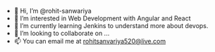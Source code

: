 - 👋 Hi, I’m @rohit-sanwariya
- 👀 I’m interested in Web Development with Angular and React
- 🌱 I’m currently learning Jenkins to understand more about devops.
- 💞️ I’m looking to collaborate on ...
- 📫 You can email me at rohitsanvariya520@live.com

<!---
rohit-sanwariya/rohit-sanwariya is a ✨ special ✨ repository because its `README.md` (this file) appears on your GitHub profile.
You can click the Preview link to take a look at your changes.
--->
